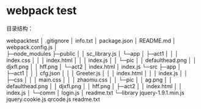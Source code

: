 # webpack test 
目录结构：

webpacktest
│  .gitignore
│  info.txt
│  package.json
│  README.md
│  webpack.config.js
│  
├─node_modules
├─public
│  │  sc_library.js
│  └─app
│      ├─act1
│      │  │  index.css
│      │  │  index.html
│      │  │  index.js
│      │  └─pic
│      │          defaulthead.png
│      │          djxfl.png
│      │          hff.png
│      └─act2
│              index.html
│              index.js 
└─src
    ├─app
    │  ├─act1
    │  │  │  cfg.json
    │  │  │  Greeter.js
    │  │  │  index.html
    │  │  │  index.js
    │  │  ├─css
    │  │  │      main.css
    │  │  │      zhaomu.css
    │  │  └─pic
    │  │          ag.png
    │  │          defaulthead.png
    │  │          djxfl.png
    │  │          hff.png 
    │  ├─act2
    │  │      index.html
    │  │      index.js
    │  └─comm
    │          login.js
    │          readme.txt
    └─library
            jquery-1.9.1.min.js
            jquery.cookie.js
            qrcode.js
            readme.txt
